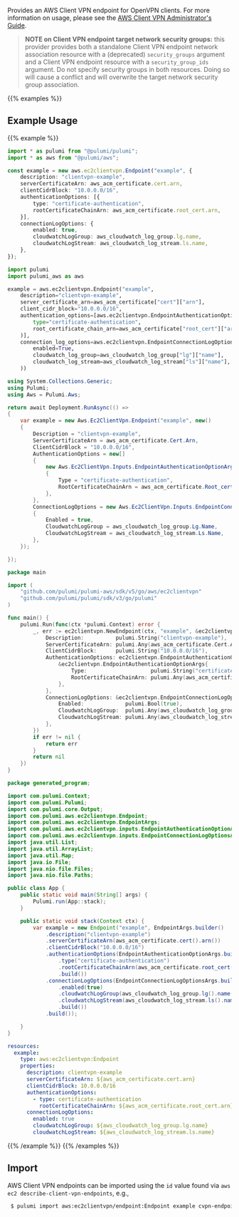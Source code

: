 Provides an AWS Client VPN endpoint for OpenVPN clients. For more information on usage, please see the
[AWS Client VPN Administrator's Guide](https://docs.aws.amazon.com/vpn/latest/clientvpn-admin/what-is.html).

> **NOTE on Client VPN endpoint target network security groups:** this provider provides both a standalone Client VPN endpoint network association resource with a (deprecated) `security_groups` argument and a Client VPN endpoint resource with a `security_group_ids` argument. Do not specify security groups in both resources. Doing so will cause a conflict and will overwrite the target network security group association.

{{% examples %}}
## Example Usage
{{% example %}}

```typescript
import * as pulumi from "@pulumi/pulumi";
import * as aws from "@pulumi/aws";

const example = new aws.ec2clientvpn.Endpoint("example", {
    description: "clientvpn-example",
    serverCertificateArn: aws_acm_certificate.cert.arn,
    clientCidrBlock: "10.0.0.0/16",
    authenticationOptions: [{
        type: "certificate-authentication",
        rootCertificateChainArn: aws_acm_certificate.root_cert.arn,
    }],
    connectionLogOptions: {
        enabled: true,
        cloudwatchLogGroup: aws_cloudwatch_log_group.lg.name,
        cloudwatchLogStream: aws_cloudwatch_log_stream.ls.name,
    },
});
```
```python
import pulumi
import pulumi_aws as aws

example = aws.ec2clientvpn.Endpoint("example",
    description="clientvpn-example",
    server_certificate_arn=aws_acm_certificate["cert"]["arn"],
    client_cidr_block="10.0.0.0/16",
    authentication_options=[aws.ec2clientvpn.EndpointAuthenticationOptionArgs(
        type="certificate-authentication",
        root_certificate_chain_arn=aws_acm_certificate["root_cert"]["arn"],
    )],
    connection_log_options=aws.ec2clientvpn.EndpointConnectionLogOptionsArgs(
        enabled=True,
        cloudwatch_log_group=aws_cloudwatch_log_group["lg"]["name"],
        cloudwatch_log_stream=aws_cloudwatch_log_stream["ls"]["name"],
    ))
```
```csharp
using System.Collections.Generic;
using Pulumi;
using Aws = Pulumi.Aws;

return await Deployment.RunAsync(() => 
{
    var example = new Aws.Ec2ClientVpn.Endpoint("example", new()
    {
        Description = "clientvpn-example",
        ServerCertificateArn = aws_acm_certificate.Cert.Arn,
        ClientCidrBlock = "10.0.0.0/16",
        AuthenticationOptions = new[]
        {
            new Aws.Ec2ClientVpn.Inputs.EndpointAuthenticationOptionArgs
            {
                Type = "certificate-authentication",
                RootCertificateChainArn = aws_acm_certificate.Root_cert.Arn,
            },
        },
        ConnectionLogOptions = new Aws.Ec2ClientVpn.Inputs.EndpointConnectionLogOptionsArgs
        {
            Enabled = true,
            CloudwatchLogGroup = aws_cloudwatch_log_group.Lg.Name,
            CloudwatchLogStream = aws_cloudwatch_log_stream.Ls.Name,
        },
    });

});
```
```go
package main

import (
	"github.com/pulumi/pulumi-aws/sdk/v5/go/aws/ec2clientvpn"
	"github.com/pulumi/pulumi/sdk/v3/go/pulumi"
)

func main() {
	pulumi.Run(func(ctx *pulumi.Context) error {
		_, err := ec2clientvpn.NewEndpoint(ctx, "example", &ec2clientvpn.EndpointArgs{
			Description:          pulumi.String("clientvpn-example"),
			ServerCertificateArn: pulumi.Any(aws_acm_certificate.Cert.Arn),
			ClientCidrBlock:      pulumi.String("10.0.0.0/16"),
			AuthenticationOptions: ec2clientvpn.EndpointAuthenticationOptionArray{
				&ec2clientvpn.EndpointAuthenticationOptionArgs{
					Type:                    pulumi.String("certificate-authentication"),
					RootCertificateChainArn: pulumi.Any(aws_acm_certificate.Root_cert.Arn),
				},
			},
			ConnectionLogOptions: &ec2clientvpn.EndpointConnectionLogOptionsArgs{
				Enabled:             pulumi.Bool(true),
				CloudwatchLogGroup:  pulumi.Any(aws_cloudwatch_log_group.Lg.Name),
				CloudwatchLogStream: pulumi.Any(aws_cloudwatch_log_stream.Ls.Name),
			},
		})
		if err != nil {
			return err
		}
		return nil
	})
}
```
```java
package generated_program;

import com.pulumi.Context;
import com.pulumi.Pulumi;
import com.pulumi.core.Output;
import com.pulumi.aws.ec2clientvpn.Endpoint;
import com.pulumi.aws.ec2clientvpn.EndpointArgs;
import com.pulumi.aws.ec2clientvpn.inputs.EndpointAuthenticationOptionArgs;
import com.pulumi.aws.ec2clientvpn.inputs.EndpointConnectionLogOptionsArgs;
import java.util.List;
import java.util.ArrayList;
import java.util.Map;
import java.io.File;
import java.nio.file.Files;
import java.nio.file.Paths;

public class App {
    public static void main(String[] args) {
        Pulumi.run(App::stack);
    }

    public static void stack(Context ctx) {
        var example = new Endpoint("example", EndpointArgs.builder()        
            .description("clientvpn-example")
            .serverCertificateArn(aws_acm_certificate.cert().arn())
            .clientCidrBlock("10.0.0.0/16")
            .authenticationOptions(EndpointAuthenticationOptionArgs.builder()
                .type("certificate-authentication")
                .rootCertificateChainArn(aws_acm_certificate.root_cert().arn())
                .build())
            .connectionLogOptions(EndpointConnectionLogOptionsArgs.builder()
                .enabled(true)
                .cloudwatchLogGroup(aws_cloudwatch_log_group.lg().name())
                .cloudwatchLogStream(aws_cloudwatch_log_stream.ls().name())
                .build())
            .build());

    }
}
```
```yaml
resources:
  example:
    type: aws:ec2clientvpn:Endpoint
    properties:
      description: clientvpn-example
      serverCertificateArn: ${aws_acm_certificate.cert.arn}
      clientCidrBlock: 10.0.0.0/16
      authenticationOptions:
        - type: certificate-authentication
          rootCertificateChainArn: ${aws_acm_certificate.root_cert.arn}
      connectionLogOptions:
        enabled: true
        cloudwatchLogGroup: ${aws_cloudwatch_log_group.lg.name}
        cloudwatchLogStream: ${aws_cloudwatch_log_stream.ls.name}
```
{{% /example %}}
{{% /examples %}}

## Import

AWS Client VPN endpoints can be imported using the `id` value found via `aws ec2 describe-client-vpn-endpoints`, e.g.,

```sh
 $ pulumi import aws:ec2clientvpn/endpoint:Endpoint example cvpn-endpoint-0ac3a1abbccddd666
```

 